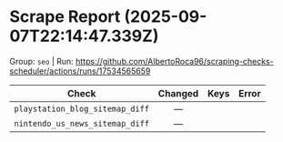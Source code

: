 # Scrape Report (2025-09-07T22:14:47.339Z)

Group: `seo`  |  Run: https://github.com/AlbertoRoca96/scraping-checks-scheduler/actions/runs/17534565659

| Check | Changed | Keys | Error |
|---|:---:|:--|:--|
| `playstation_blog_sitemap_diff` | — |  |  |
| `nintendo_us_news_sitemap_diff` | — |  |  |
